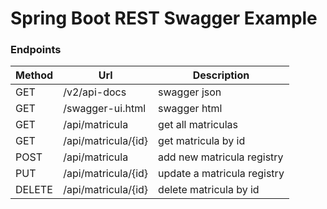 # Spring Boot REST Swagger Example

### Endpoints

|Method | 	Url		| 	Description |
|-------| ------- | ----------- |
|GET| /v2/api-docs|         	swagger json|
|GET|/swagger-ui.html|      	swagger html|
|GET|/api/matricula|        	get all matriculas|
|GET|/api/matricula/{id}|   	get matricula by id|
|POST|/api/matricula|       	add new matricula registry|
|PUT|/api/matricula/{id}|   	update a matricula registry|
|DELETE|/api/matricula/{id}| 	delete matricula by id|
